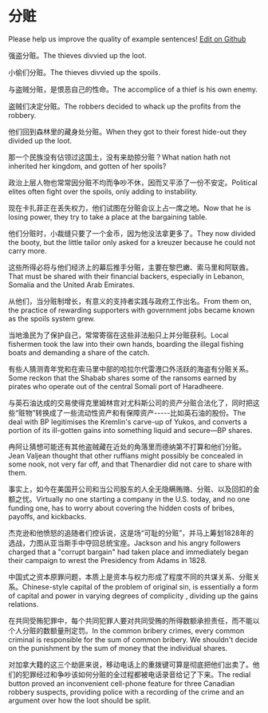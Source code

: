 # 分赃

Please help us improve the quality of example sentences! [Edit on Github](https://github.com/jiyushe/jiyu-example-sentence-source/blob/main/chinese/fenzang.md)

<p><span class="chinese">强盗分赃。</span><span class="english">The thieves divvied up the loot.</span></p>

<p><span class="chinese">小偷们分赃。</span><span class="english">The thieves divvied up the spoils.</span></p>

<p><span class="chinese">与盗贼分赃，是恨恶自己的性命。</span><span class="english">The accomplice of a thief is his own enemy.</span></p>

<p><span class="chinese">盗贼们决定分赃。</span><span class="english">The robbers decided to whack up the profits from the robbery.</span></p>

<p><span class="chinese">他们回到森林里的藏身处分赃。</span><span class="english">When they got to their forest hide-out they divided up the loot.</span></p>

<p><span class="chinese">那一个民族没有佔领过这国土，没有来劫掠分赃？</span><span class="english">What nation hath not inherited her kingdom, and gotten of her spoils?</span></p>

<p><span class="chinese">政治上层人物也常常因分赃不均而争吵不休，因而又平添了一份不安定。</span><span class="english">Political elites often fight over the spoils, only adding to instability.</span></p>

<p><span class="chinese">现在卡扎菲正在丢失权力，他们试图在分赃会议上占一席之地。</span><span class="english">Now that he is losing power, they try to take a place at the bargaining table.</span></p>

<p><span class="chinese">他们分赃时，小裁缝只要了一个金币，因为他没法拿更多了。</span><span class="english">They now divided the booty, but the little tailor only asked for a kreuzer because he could not carry more.</span></p>

<p><span class="chinese">这些所得必将与他们经济上的幕后推手分赃，主要在黎巴嫩、索马里和阿联酋。</span><span class="english">That must be shared with their financial backers, especially in Lebanon, Somalia and the United Arab Emirates.</span></p>

<p><span class="chinese">从他们，当分赃制增长，有意义的支持者实践与政府工作出名。</span><span class="english">From them on, the practice of rewarding supporters with government jobs became known as the spoils system grew.</span></p>

<p><span class="chinese">当地渔民为了保护自己，常常寄宿在这些非法船只上并分赃获利。</span><span class="english">Local fishermen took the law into their own hands, boarding the illegal fishing boats and demanding a share of the catch.</span></p>

<p><span class="chinese">有些人猜测青年党和在索马里中部的哈拉尔代雷港口外活跃的海盗有分赃关系。</span><span class="english">Some reckon that the Shabab shares some of the ransoms earned by pirates who operate out of the central Somali port of Haradheere.</span></p>

<p><span class="chinese">与英石油达成的交易使得克里姆林宫对尤科斯公司的资产分赃合法化了，同时把这些“赃物”转换成了一些流动性资产和有保障资产-----比如英石油的股份。</span><span class="english">The deal with BP legitimises the Kremlin's carve-up of Yukos, and converts a portion of its ill-gotten gains into something liquid and secure—BP shares.</span></p>

<p><span class="chinese">冉阿让猜想可能还有其他盗贼藏在近处的角落里而德纳第不打算和他们分赃。</span><span class="english">Jean Valjean thought that other ruffians might possibly be concealed in some nook, not very far off, and that Thenardier did not care to share with them.</span></p>

<p><span class="chinese">事实上，如今在美国开公司和当公司股东的人全无隐瞒贿赂、分赃、以及回扣的金额之忧。</span><span class="english">Virtually no one starting a company in the U.S. today, and no one funding one, has to worry about covering the hidden costs of bribes, payoffs, and kickbacks.</span></p>

<p><span class="chinese">杰克逊和他愤怒的追随者们控诉说，这是场“可耻的分赃”，并马上筹划1828年的选战，力图从亚当斯手中夺回总统宝座。</span><span class="english">Jackson and his angry followers charged that a "corrupt bargain" had taken place and immediately began their campaign to wrest the Presidency from Adams in 1828.</span></p>

<p><span class="chinese">中国式之资本原罪问题，本质上是资本与权力形成了程度不同的共谋关系、分赃关系。</span><span class="english">Chinese-style capital of the problem of original sin, is essentially a form of capital and power in varying degrees of complicity , dividing up the gains relations.</span></p>

<p><span class="chinese">在共同受贿犯罪中，每个共同犯罪人要对共同受贿的所得数额承担责任，而不能以个人分赃的数额量刑定罚。</span><span class="english">In the common bribery crimes, every common criminal is responsible for the sum of common bribery. We shouldn't decide on the punishment by the sum of money that the individual shares.</span></p>

<p><span class="chinese">对加拿大籍的这三个劫匪来说，移动电话上的重拨键可算是彻底把他们出卖了。他们的犯罪经过和争吵该如何分赃的全过程都被电话录音给记了下来。</span><span class="english">The redial button proved an inconvenient cell-phone feature for three Canadian robbery suspects, providing police with a recording of the crime and an argument over how the loot should be split.</span></p>

